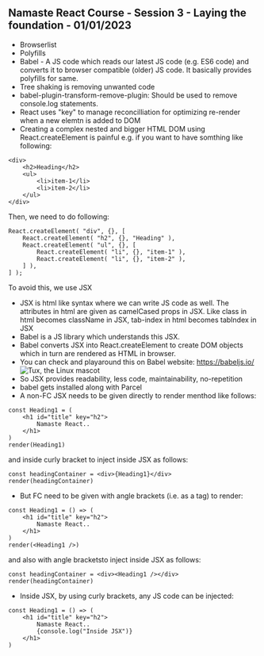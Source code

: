 ## Namaste React Course - Session 3 - Laying the foundation - 01/01/2023
- Browserlist 
- Polyfills
- Babel - A JS code which reads our latest JS code (e.g. ES6 code) and converts it to browser compatible (older) JS code. It basically provides polyfills for same.
- Tree shaking is removing unwanted code
- babel-plugin-transform-remove-plugin: Should be used to remove console.log statements.
- React uses "key" to manage reconcilliation for optimizing re-render when a new elemtn is added to DOM
- Creating a complex nested and bigger HTML DOM using React.createElement is painful
e.g. if you want to have somthing like following:
```
<div>
    <h2>Heading</h2>
    <ul>
        <li>item-1</li>
        <li>item-2</li>
    </ul>
</div>
```
Then, we need to do following:
```
React.createElement( "div", {}, [
    React.createElement( "h2", {}, "Heading" ),
    React.createElement( "ul", {}, [
        React.createElement( "li", {}, "item-1" ),
        React.createElement( "li", {}, "item-2" ),
    ] ),
] );
```

To avoid this, we use JSX
- JSX is html like syntax where we can write JS code as well. The attributes in html are given as camelCased props in JSX. Like class in html becomes className in JSX, tab-index in html becomes tabIndex in JSX
- Babel is a JS library which understands this JSX.
- Babel converts JSX into React.createElement to create DOM objects which in turn are rendered as HTML in browser.
- You can check and playaround this on Babel website: https://babeljs.io/
![Tux, the Linux mascot](/assets/babel.png)
- So JSX provides readability, less code, maintainability, no-repetition
- babel gets installed along with Parcel
- A non-FC JSX needs to be given directly to render menthod like follows:
```
const Heading1 = (
    <h1 id="title" key="h2">
        Namaste React..
    </h1>
)
render(Heading1)
```
and inside curly bracket to inject inside JSX as follows:
```
const headingContainer = <div>{Heading1}</div>
render(headingContainer)
```

- But FC need to be given with angle brackets (i.e. as a tag) to render:
```
const Heading1 = () => (
    <h1 id="title" key="h2">
        Namaste React..
    </h1>
)
render(<Heading1 />)
```
and also with angle bracketsto inject inside JSX as follows:
```
const headingContainer = <div><Heading1 /></div>
render(headingContainer)
```

- Inside JSX, by using curly brackets, any JS code can be injected:
```
const Heading1 = () => (
    <h1 id="title" key="h2">
        Namaste React..
        {console.log("Inside JSX")}
    </h1>
)
```
